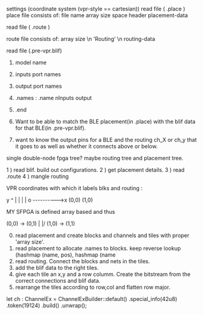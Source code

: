 
settings (coordinate system (vpr-style == cartesian))
read file ( .place )
  place file consists of:
    file name
    array size
    space
    header
    placement-data

read file ( .route )

  route file consists of:
    array size
    \n
    'Routing'
    \n
    routing-data


read file (.pre-vpr.blif)
  1) model name
  2) inputs port names
  3) output port names
  4) .names :
    .name nInputs output
  5) .end


  1) Want to be able to match the BLE placement(in .place) with the blif data for that BLE(in .pre-vpr.blif).
  2) want to know the output pins for a BLE and the routing ch_X or ch_y that it goes to as well as whether it connects above or below.



 single double-node fpga tree? maybe routing tree and placement tree.


 1 ) read blif. build out configurations.
 2 ) get placement details.
 3 ) read .route
 4 ) mangle routing



VPR coordinates with which it labels blks and routing : 

  y
  ^
  |
  |
  |
  |
  o ---------->x
(0,0)       (1,0)

MY SFPGA is defined array based and thus 

(0,0)  -> (0,1)
 |
\|/
(1,0)  -> (1,1)




0) read placement and create blocks and channels and tiles with proper 'array size'.
1) read placement to allocate .names to blocks. keep reverse lookup (hashmap (name, pos), hashmap (name
2) read routing. Connect the blocks and nets in the tiles.
3) add the blif data to the right tiles.
4) give each tile an x,y and a row columm. Create the bitstream from the correct connections and blif data.
5) rearrange the tiles according to row,col and flatten row major.

 let ch : ChannelEx = ChannelExBuilder::default()
     .special_info(42u8)
     .token(19124)
     .build()
     .unwrap();
